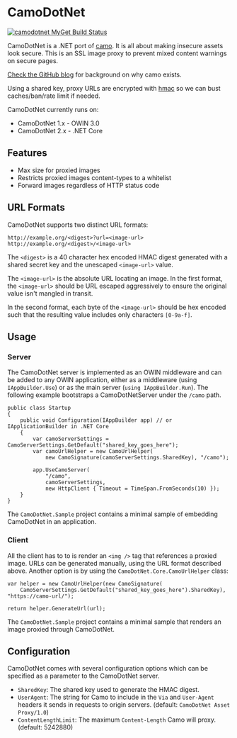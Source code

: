 # CamoDotNet

[![camodotnet MyGet Build Status](https://www.myget.org/BuildSource/Badge/camodotnet?identifier=a77cc447-f06b-4b02-a268-3ef77ec84f02)](https://www.myget.org/)

CamoDotNet is a .NET port of [camo](https://github.com/atmos/camo). It is all about making insecure assets look secure. This is an SSL image proxy to prevent mixed content warnings on secure pages.

[Check the GitHub blog](https://github.com/blog/743-sidejack-prevention-phase-3-ssl-proxied-assets) for background on why camo exists.

Using a shared key, proxy URLs are encrypted with [hmac](http://en.wikipedia.org/wiki/HMAC) so we can bust caches/ban/rate limit if needed.

CamoDotNet currently runs on:

* CamoDotNet 1.x - OWIN 3.0
* CamoDotNet 2.x - .NET Core

## Features

* Max size for proxied images
* Restricts proxied images content-types to a whitelist
* Forward images regardless of HTTP status code

## URL Formats

CamoDotNet supports two distinct URL formats:

    http://example.org/<digest>?url=<image-url>
    http://example.org/<digest>/<image-url>

The `<digest>` is a 40 character hex encoded HMAC digest generated with a shared secret key and the unescaped `<image-url>` value.

The `<image-url>` is the absolute URL locating an image. In the first format, the `<image-url>` should be
URL escaped aggressively to ensure the original value isn't mangled in transit.

In the second format, each byte of the `<image-url>` should be hex encoded such that the resulting value includes only characters `[0-9a-f]`.

## Usage

### Server

The CamoDotNet server is implemented as an OWIN middleware and can be added to any OWIN application, either as a middleware (using `IAppBuilder.Use`) or as the main server (`using IAppBuilder.Run`). The following example bootstraps a CamoDotNetServer under the `/camo` path.

    public class Startup
    {
        public void Configuration(IAppBuilder app) // or IApplicationBuilder in .NET Core
        {
            var camoServerSettings = CamoServerSettings.GetDefault("shared_key_goes_here");
            var camoUrlHelper = new CamoUrlHelper(
                new CamoSignature(camoServerSettings.SharedKey), "/camo");

            app.UseCamoServer(
                "/camo",
                camoServerSettings,
                new HttpClient { Timeout = TimeSpan.FromSeconds(10) });
        }
    }

The `CamoDotNet.Sample` project contains a minimal sample of embedding CamoDotNet in an application.

### Client

All the client has to to is render an `<img />` tag that references a proxied image. URLs can be generated manually, using the URL format described above. Another option is by using the `CamoDotNet.Core.CamoUrlHelper` class:

    var helper = new CamoUrlHelper(new CamoSignature(
	    CamoServerSettings.GetDefault("shared_key_goes_here").SharedKey), "https://camo-url/");
	
    return helper.GenerateUrl(url);

The `CamoDotNet.Sample` project contains a minimal sample  that renders an image proxied through CamoDotNet.

## Configuration

CamoDotNet comes with several configuration options which can be specified as a parameter to the CamoDotNet server.

* `SharedKey`: The shared key used to generate the HMAC digest.
* `UserAgent`: The string for Camo to include in the `Via` and `User-Agent` headers it sends in requests to origin servers. (default: `CamoDotNet Asset Proxy/1.0`)
* `ContentLengthLimit`: The maximum `Content-Length` Camo will proxy. (default: 5242880)


